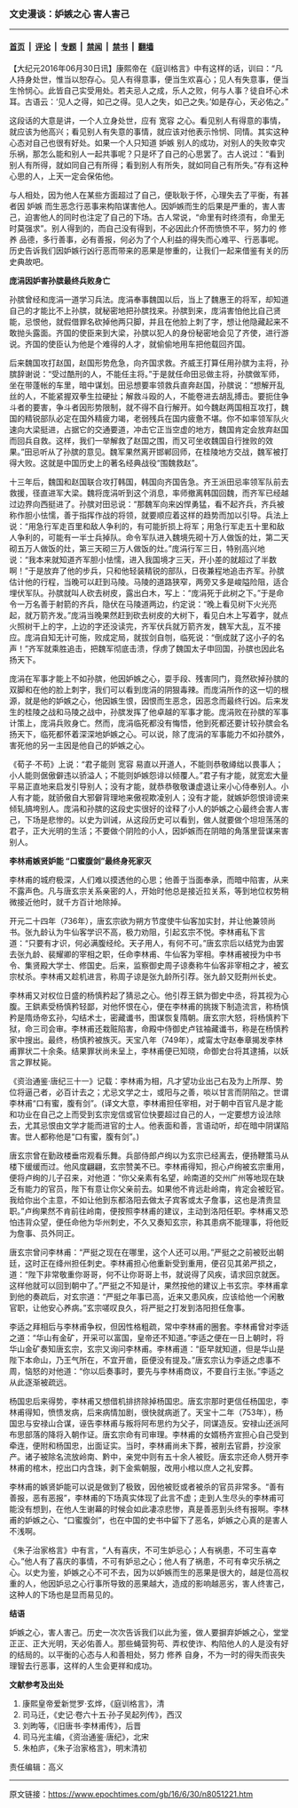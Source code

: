 ### 文史漫谈：妒嫉之心 害人害己

---

#### [首页](../../../..?n8051221) &nbsp;|&nbsp; [评论](../../../../../epoch-comment?n8051221) &nbsp;|&nbsp; [专题](../../../../../epoch-special?n8051221) &nbsp;|&nbsp; [禁闻](../../../../../epoch-news?n8051221) &nbsp;|&nbsp; [禁书](../../../../../books?n8051221) &nbsp;|&nbsp; [翻墙](https://github.com/gfw-breaker/nogfw/blob/master/README.md?n8051221)


<div class="post_content" id="artbody" itemprop="articleBody">
 <!-- article content begin -->
 <p>
  【大纪元2016年06月30日讯】康熙帝在《庭训格言》中有这样的话，训曰：“凡人持身处世，惟当以恕存心。见人有得意事，便当生欢喜心；见人有失意事，便当生怜悯心。此皆自己实受用处。若夫忌人之成，乐人之败，何与人事？徒自坏心术耳。古语云：‘见人之得，如己之得。见人之失，如己之失。’如是存心，天必佑之。”
 </p>
 <p>
  这段话的大意是讲，一个人立身处世，应有
  <ok href="https://www.epochtimes.com/gb/tag/%E5%AE%BD%E5%AE%B9.html">
   宽容
  </ok>
  之心。看见别人有得意的事情，就应该为他高兴；看见别人有失意的事情，就应该对他表示怜悯、同情。其实这种心态对自己也很有好处。如果一个人只知道
  <ok href="https://www.epochtimes.com/gb/tag/%E5%A6%92%E5%AB%89.html">
   妒嫉
  </ok>
  别人的成功，对别人的失败幸灾乐祸，那怎么能和别人一起共事呢？只是坏了自己的心思罢了。古人说过：“看到别人有所得，就如同自己有所得；看到别人有所失，就如同自己有所失。”存有这种心思的人，上天一定会保佑他。
 </p>
 <p>
  与人相处，因为他人在某些方面超过了自己，便耿耿于怀，心理失去了平衡，有甚者因
  <ok href="https://www.epochtimes.com/gb/tag/%E5%A6%92%E5%AB%89.html">
   妒嫉
  </ok>
  而生恶念行恶事来构陷谋害他人。因妒嫉而生的后果是严重的，害人害己，迫害他人的同时也注定了自己的下场。古人常说，“命里有时终须有，命里无时莫强求”。别人得到的，而自己没有得到，不必因此介怀而愤愤不平，努力的
  <ok href="https://www.epochtimes.com/gb/tag/%E4%BF%AE%E5%85%BB.html">
   修养
  </ok>
  品德，多行善事，必有善报，何必为了个人利益的得失而心难平、行恶事呢。历史告诉我们因妒嫉行凶行恶而带来的恶果是惨重的，让我们一起来借鉴有关的历史典故吧。
 </p>
 <p>
  <strong>
   庞涓因妒害孙膑最终兵败身亡
  </strong>
 </p>
 <p>
  孙膑曾经和庞涓一道学习兵法。庞涓奉事魏国以后，当上了魏惠王的将军，却知道自己的才能比不上孙膑，就秘密地把孙膑找来。孙膑到来，庞涓害怕他比自己贤能，忌恨他，就假借罪名砍掉他两只脚，并且在他脸上刺了字，想让他隐藏起来不敢抛头露面。齐国的使臣来到大梁，孙膑以犯人的身份秘密地会见了齐使，进行游说。齐国的使臣认为他是个难得的人才，就偷偷地用车把他载回齐国。
 </p>
 <p>
  后来魏国攻打赵国，赵国形势危急，向齐国求救。齐威王打算任用孙膑为主将，孙膑辞谢说：“受过酷刑的人，不能任主将。”于是就任命田忌做主将，孙膑做军师，坐在带蓬帐的车里，暗中谋划。田忌想要率领救兵直奔赵国，孙膑说：“想解开乱丝的人，不能紧握双拳生拉硬扯；解救斗殴的人，不能卷进去胡乱搏击。要扼住争斗者的要害，争斗者因形势限制，就不得不自行解开。如今魏赵两国相互攻打，魏国的精锐部队必定在国外精疲力竭，老弱残兵在国内疲惫不堪。你不如率领军队火速向大梁挺进，占据它的交通要道，冲击它正当空虚的地方，魏国肯定会放弃赵国而回兵自救。这样，我们一举解救了赵国之围，而又可坐收魏国自行挫败的效果。”田忌听从了孙膑的意见。魏军果然离开邯郸回师，在桂陵地方交战，魏军被打得大败。这就是中国历史上的著名经典战役“围魏救赵”。
 </p>
 <p>
  十三年后，魏国和赵国联合攻打韩国，韩国向齐国告急。齐王派田忌率领军队前去救援，径直进军大梁。魏将庞涓听到这个消息，率师撤离韩国回魏，而齐军已经越过边界向西挺进了。孙膑对田忌说：“那魏军向来凶悍勇猛，看不起齐兵，齐兵被称作胆小怯懦，善于指挥作战的将领，就要顺应着这样的趋势而加以引导。兵法上说：“用急行军走百里和敌人争利的，有可能折损上将军；用急行军走五十里和敌人争利的，可能有一半士兵掉队。命令军队进入魏境先砌十万人做饭的灶，第二天砌五万人做饭的灶，第三天砌三万人做饭的灶。”庞涓行军三日，特别高兴地说：“我本来就知道齐军胆小怯懦，进入我国境才三天，开小差的就超过了半数啊！”于是放弃了他的步兵，只和他轻装精锐的部队，日夜兼程地追击齐军。孙膑估计他的行程，当晚可以赶到马陵。马陵的道路狭窄，两旁又多是峻隘险阻，适合埋伏军队。孙膑就叫人砍去树皮，露出白木，写上：“庞涓死于此树之下。”于是命令一万名善于射箭的齐兵，隐伏在马陵道两边，约定说：“晚上看见树下火光亮起，就万箭齐发。”庞涓当晚果然赶到砍去树皮的大树下，看见白木上写着字，就点火照树干上的字，上边的字还没读完，齐军伏兵就万箭齐发，魏军大乱，互不接应。庞涓自知无计可施，败成定局，就拔剑自刎，临死说：“倒成就了这小子的名声！”齐军就乘胜追击，把魏军彻底击溃，俘虏了魏国太子申回国，孙膑也因此名扬天下。
 </p>
 <p>
  庞涓在军事才能上不如孙膑，他因妒嫉之心，耍手段、残害同门，竟然砍掉孙膑的双脚和在他的脸上刺字，我们可以看到庞涓的阴狠毒辣。而庞涓所作的这一切的根源，就是他的妒嫉之心，他因嫉生恨，因恨而生恶念，因恶念而最终行凶。后来发生的桂陵之战和马陵之战中，孙膑发挥了他卓越的军事才能。庞涓败在孙膑的军事计策上，庞涓兵败身亡。然而，庞涓临死都没有悔悟，他到死都还要计较孙膑会名扬天下，临死都怀着深深地妒嫉之心。可以说，除了庞涓的军事能力不如孙膑外，害死他的另一主因是他自己的妒嫉之心。
 </p>
 <p>
  《荀子‧不苟》上说：“君子能则
  <ok href="https://www.epochtimes.com/gb/tag/%E5%AE%BD%E5%AE%B9.html">
   宽容
  </ok>
  易直以开道人，不能则恭敬繜绌以畏事人；小人能则倨傲僻违以骄溢人；不能则妒嫉怨诽以倾覆人。”君子有才能，就宽宏大量平易正直地来启发引导别人；没有才能，就恭恭敬敬谦虚退让来小心侍奉别人。小人有才能，就骄傲自大邪僻背理地来傲视欺凌别人；没有才能，就嫉妒怨恨诽谤来倾轧搞垮别人。庞涓和孙膑的这段史实很好的诠释了小人的妒嫉之心最终会害人害己，下场是悲惨的。以史为训诫，从这段历史可以看到，做人就要做个坦坦荡荡的君子，正大光明的生活；不要做个阴险的小人，因妒嫉而在阴暗的角落里营谋来害别人。
 </p>
 <p>
  <strong>
   李林甫嫉贤妒能
  </strong>
  <strong>
   “口蜜腹剑”最终身死家灭
  </strong>
 </p>
 <p>
  李林甫的城府极深，人们难以摸透他的心思；他善于当面奉承，而暗中陷害，从来不露声色。凡与唐玄宗关系亲密的人，开始时他总是接近拉关系，等到地位权势稍微接近他时，就千方百计地除掉。
 </p>
 <p>
  开元二十四年（736年），唐玄宗欲为朔方节度使牛仙客加实封，并让他兼领尚书。张九龄认为牛仙客学识不高，极力劝阻，引起玄宗不悦。李林甫私下言道：“只要有才识，何必满腹经纶。天子用人，有何不可。”唐玄宗后以结党为由罢去张九龄、裴耀卿的宰相之职，任命李林甫、牛仙客为宰相。李林甫被授为中书令、集贤殿大学士、修国史。后来，监察御史周子谅奏称牛仙客非宰相之才，被玄宗杖杀。李林甫又趁机进言，称周子谅是张九龄所引荐。张九龄又贬荆州长史。
 </p>
 <p>
  李林甫又对权位日盛的杨慎矜起了猜忌之心。他引荐王鉷为御史中丞，将其视为心腹。王鉷素受杨慎矜轻鄙，对他怀恨在心，便在李林甫的挑拨下制造流言，称杨慎矜是隋炀帝玄孙，勾结术士，密藏谶书，图谋恢复隋朝。唐玄宗大怒，将杨慎矜下狱，命三司会审。李林甫还栽赃陷害，命殿中侍御史卢铉袖藏谶书，称是在杨慎矜家中搜出。最终，杨慎矜被族灭。天宝八年（749年），咸甯太守赵奉章揭发李林甫罪状二十余条。结果罪状尚未呈上，李林甫便已知晓，命御史台将其逮捕，以妖言之罪杖毙。
 </p>
 <p>
  《资治通鉴·唐纪三十一》记载：李林甫为相，凡才望功业出己右及为上所厚、势位将逼己者，必百计去之；尤忌文学之士，或阳与之善，啖以甘言而阴陷之。世谓李林甫“口有蜜，腹有剑”。(译文大意，李林甫担任宰相，对于朝中百官凡是才能和功业在自己之上而受到玄宗宠信或官位快要超过自己的人，一定要想方设法除去，尤其忌恨由文学才能而进官的士人。他表面和善，言语动听，却在暗中阴谋陷害。世人都称他是“口有蜜，腹有剑”。)
 </p>
 <p>
  唐玄宗曾在勤政楼垂帘观看乐舞。兵部侍郎卢绚以为玄宗已经离去，便扬鞭策马从楼下缓缓而过。他风度翩翩，玄宗赞美不已。李林甫得知，担心卢绚被玄宗重用，便将卢绚的儿子召来，对他道：“你父亲素有名望，岭南道的交州广州等地现在缺乏有能力的官员，陛下有意让你父亲前去。如果他不肯远赴岭南，肯定会被贬官。我给你出个主意，不如让他到东都洛阳去做太子宾客或太子詹事，这也是清贵显职。”卢绚果然不肯前往岭南，便按照李林甫的建议，主动到洛阳任职。李林甫又恐怕违背众望，便任命他为华州刺史，不久又奏知玄宗，称其患病不能理事，将他贬为詹事、员外同正。
 </p>
 <p>
  唐玄宗曾问李林甫：“严挺之现在在哪里，这个人还可以用。”严挺之之前被贬出朝廷，这时正在绛州担任刺史。李林甫担心他重新受到重用，便召见其弟严损之，道：“陛下非常敬重你哥哥，何不让你哥哥上书，就说得了风疾，请求回京就医。这样他就可以回到朝中了。”严挺之不知是计，果然按他的建议上书玄宗。李林甫拿到他的奏疏后，对玄宗道：“严挺之年事已高，近来又患风疾，应该给他一个闲散官职，让他安心养病。”玄宗嗟叹良久，将严挺之打发到洛阳担任詹事。
 </p>
 <p>
  李适之拜相后与李林甫争权，但因性格粗疏，常中李林甫的圈套。李林甫曾对李适之道：“华山有金矿，开采可以富国，皇帝还不知道。”李适之便在一日上朝时，将华山金矿奏知唐玄宗，玄宗又询问李林甫。李林甫道：“臣早就知道，但是华山是陛下本命山，乃王气所在，不宜开凿，臣便没有提及。”唐玄宗认为李适之虑事不周，恼怒的对他道：“你以后奏事时，要先与李林甫商议，不要自行主张。”李适之从此逐渐被疏远。
 </p>
 <p>
  杨国忠后来得势，李林甫又想借机排挤除掉杨国忠。唐玄宗那时更信任杨国忠，李林甫得知，愤愦发病，后来病情加剧，很快就病逝了。天宝十二年（753年），杨国忠与安禄山合谋，诬告李林甫与叛将阿布思约为父子，同谋造反。安禄山还派阿布思部落的降将入朝作证。唐玄宗命有司审理。李林甫的女婿杨齐宣担心自己受到牵连，便附和杨国忠，出面证实。当时，李林甫尚未下葬，被削去官爵，抄没家产。诸子被除名流放岭南、黔中，亲党中则有五十余人被贬。唐玄宗还命人劈开李林甫的棺木，挖出口内含珠，剥下金紫朝服，改用小棺以庶人之礼安葬。
 </p>
 <p>
  李林甫的嫉贤妒能可以说是做到了极致，因他被贬或者被杀的官员非常多。“善有善报，恶有恶报”，李林甫的下场真实体现了此言不虚；走到人生尽头的李林甫可能没有想到，在他人生谢幕的时候会如此凄凉悲惨，真是善恶到头终有报啊。李林甫的妒嫉之心、“口蜜腹剑”，也在中国的史书中留下了恶名，妒嫉之心真的是害人不浅啊。
 </p>
 <p>
  《朱子治家格言》中有言，“人有喜庆，不可生妒忌心；人有祸患，不可生喜幸心。”他人有了喜庆的事情，不可有妒忌之心；他人有了祸患，不可有幸灾乐祸之心。以史为鉴，妒嫉之心不可不去，因为以妒嫉而生的恶果是很大的，越是位高权重的人，他因妒忌之心行事所导致的恶果越大，造成的影响越恶劣，害人终害己，这种人的下场也是显而易见的。
 </p>
 <p>
  <strong>
   结语
  </strong>
 </p>
 <p>
  妒嫉之心，害人害己。历史一次次告诉我们以此为鉴，做人要摒弃妒嫉之心，堂堂正正、正大光明，天必佑善人。那些蝇营狗苟、弄权使诈、构陷他人的人是没有好的结局的。以平衡的心态与人和善相处，努力
  <ok href="https://www.epochtimes.com/gb/tag/%E4%BF%AE%E5%85%BB.html">
   修养
  </ok>
  自身，不为一时的得失而丧失理智去行恶事，这样的人生会更祥和成功。
 </p>
 <p>
  <strong>
   文献参考及出处
  </strong>
 </p>
 <ol>
  <li>
   康熙皇帝爱新觉罗·玄烨，《庭训格言》，清
  </li>
  <li>
   司马迁，《史记·卷六十五·孙子吴起列传》，西汉
  </li>
  <li>
   刘昫等，《旧唐书·李林甫传》，后晋
  </li>
  <li>
   司马光主编，《资治通鉴·唐纪》，北宋
  </li>
  <li>
   朱柏庐，《朱子治家格言》，明末清初
  </li>
 </ol>
 <p>
  责任编辑：高义
 </p>
 <!-- article content end -->
 <div id="below_article_ad">
 </div>
</div>


---

原文链接：https://www.epochtimes.com/gb/16/6/30/n8051221.htm